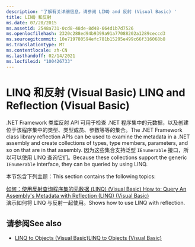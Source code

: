 ```yaml
---
description: '了解有关详细信息，请参阅 LINQ and 反射 (Visual Basic) '
title: LINQ 和反射
ms.date: 07/20/2015
ms.assetid: 2548a731-0cd8-48de-8d48-664d1b7d7526
ms.openlocfilehash: 2320c288ed94b9399a91a77088202a1289ceccd3
ms.sourcegitcommit: 10e719780594efc781b15295e499c66f316068b8
ms.translationtype: MT
ms.contentlocale: zh-CN
ms.lasthandoff: 02/14/2021
ms.locfileid: "100426733"
---
```

# <a name="linq-and-reflection-visual-basic"></a><span data-ttu-id="611d2-103">LINQ 和反射 (Visual Basic) </span><span class="sxs-lookup"><span data-stu-id="611d2-103">LINQ and Reflection (Visual Basic)</span></span>

<span data-ttu-id="611d2-104">.NET Framework 类库反射 API 可用于检查 .NET 程序集中的元数据，以及创建位于该程序集中的类型、类型成员、参数等等的集合。</span><span class="sxs-lookup"><span data-stu-id="611d2-104">The .NET Framework class library reflection APIs can be used to examine the metadata in a .NET assembly and create collections of types, type members, parameters, and so on that are in that assembly.</span></span> <span data-ttu-id="611d2-105">因为这些集合支持泛型 `IEnumerable` 接口，所以可以使用 LINQ 查询它们。</span><span class="sxs-lookup"><span data-stu-id="611d2-105">Because these collections support the generic `IEnumerable` interface, they can be queried by using LINQ.</span></span>  
  
 <span data-ttu-id="611d2-106">本节包含下列主题：</span><span class="sxs-lookup"><span data-stu-id="611d2-106">This section contains the following topics:</span></span>  
  
 [<span data-ttu-id="611d2-107">如何：使用反射查询程序集的元数据 (LINQ)  (Visual Basic) </span><span class="sxs-lookup"><span data-stu-id="611d2-107">How to: Query An Assembly's Metadata with Reflection (LINQ) (Visual Basic)</span></span>](how-to-query-an-assembly-s-metadata-with-reflection-linq.md)  
 <span data-ttu-id="611d2-108">演示如何将 LINQ 与反射一起使用。</span><span class="sxs-lookup"><span data-stu-id="611d2-108">Shows how to use LINQ with reflection.</span></span>  
  
## <a name="see-also"></a><span data-ttu-id="611d2-109">请参阅</span><span class="sxs-lookup"><span data-stu-id="611d2-109">See also</span></span>

- [<span data-ttu-id="611d2-110">LINQ to Objects (Visual Basic)</span><span class="sxs-lookup"><span data-stu-id="611d2-110">LINQ to Objects (Visual Basic)</span></span>](linq-to-objects.md)
